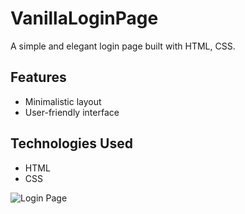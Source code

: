# VanillaLoginPage

A simple and elegant login page built with HTML, CSS.

## Features

- Minimalistic layout
- User-friendly interface

## Technologies Used

- HTML
- CSS

![Login Page](https://i.ibb.co/KymtHsZ/screencapture-localhost-5173-2024-10-18-12-19-42.png)
